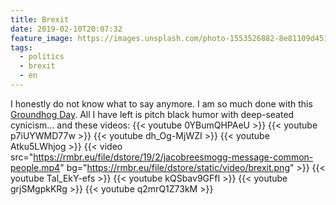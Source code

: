 ```yaml
---
title: Brexit
date: 2019-02-10T20:07:32
feature_image: https://images.unsplash.com/photo-1553526882-8e81109d4511?ixlib=rb-1.2.1&q=80&fm=jpg&crop=entropy&cs=tinysrgb&w=1080&fit=max&ixid=eyJhcHBfaWQiOjExNzczfQ
tags:
  - politics
  - brexit
  - en
---
```

I honestly do not know what to say anymore. I am so much done with this [Groundhog Day](https://en.wikipedia.org/wiki/Groundhog_Day_\(film\)#Plot). All I have left is pitch black humor with deep-seated cynicism... and these videos:
{{< youtube 0YBumQHPAeU >}}
{{< youtube p7iUYWMD77w >}}
{{< youtube dh_Og-MjWZI >}}
{{< youtube Atku5LWhjog >}}
{{< video src="https://rmbr.eu/file/dstore/19/2/jacobreesmogg-message-common-people.mp4" bg="https://rmbr.eu/file/dstore/static/video/brexit.png" >}}
{{< youtube Tal_EkY-efs >}}
{{< youtube kQSbav9GFfI >}}
{{< youtube grjSMgpkKRg >}}
{{< youtube q2mrQ1Z73kM >}}
